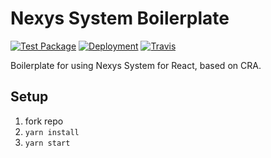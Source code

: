 # Nexys System Boilerplate

[![Test Package](https://github.com/Nexysweb/react-nexys-boilerplate/workflows/Test%20Package/badge.svg)](https://github.com/Nexysweb/react-nexys-boilerplate/actions?query=workflow%3A%22Test+Package%22)
[![Deployment](https://github.com/Nexysweb/react-nexys-boilerplate/workflows/Deployment/badge.svg)](https://github.com/Nexysweb/react-nexys-boilerplate/actions?query=workflow%3ADeployment)
[![Travis](https://travis-ci.com/Nexysweb/react-nexys-boilerplate.svg?branch=master)](https://travis-ci.com/github/Nexysweb/react-nexys-boilerplate)

Boilerplate for using Nexys System for React, based on CRA.

## Setup

1. fork repo
2. `yarn install`
3. `yarn start`
